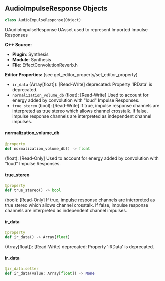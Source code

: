 ## AudioImpulseResponse Objects

```python
class AudioImpulseResponse(Object)
```

UAudioImpulseResponse
UAsset used to represent Imported Impulse Responses

**C++ Source:**

- **Plugin**: Synthesis
- **Module**: Synthesis
- **File**: EffectConvolutionReverb.h

**Editor Properties:** (see get_editor_property/set_editor_property)

- ``ir_data`` (Array[float]):  [Read-Write]
  deprecated: Property 'IRData' is deprecated.
- ``normalization_volume_db`` (float):  [Read-Write] Used to account for energy added by convolution with "loud" Impulse Responses.
- ``true_stereo`` (bool):  [Read-Write] If true, impulse response channels are interpreted as true stereo which allows channel crosstalk. If false, impulse response channels are interpreted as independent channel impulses.

<a id="unreal.AudioImpulseResponse.normalization_volume_db"></a>

#### normalization_volume_db

```python
@property
def normalization_volume_db() -> float
```

(float):  [Read-Only] Used to account for energy added by convolution with "loud" Impulse Responses.

<a id="unreal.AudioImpulseResponse.true_stereo"></a>

#### true_stereo

```python
@property
def true_stereo() -> bool
```

(bool):  [Read-Only] If true, impulse response channels are interpreted as true stereo which allows channel crosstalk. If false, impulse response channels are interpreted as independent channel impulses.

<a id="unreal.AudioImpulseResponse.ir_data"></a>

#### ir_data

```python
@property
def ir_data() -> Array[float]
```

(Array[float]):  [Read-Write]
deprecated: Property 'IRData' is deprecated.

<a id="unreal.AudioImpulseResponse.ir_data"></a>

#### ir_data

```python
@ir_data.setter
def ir_data(value: Array[float]) -> None
```

<a id="unreal.ImpulseResponse"></a>
